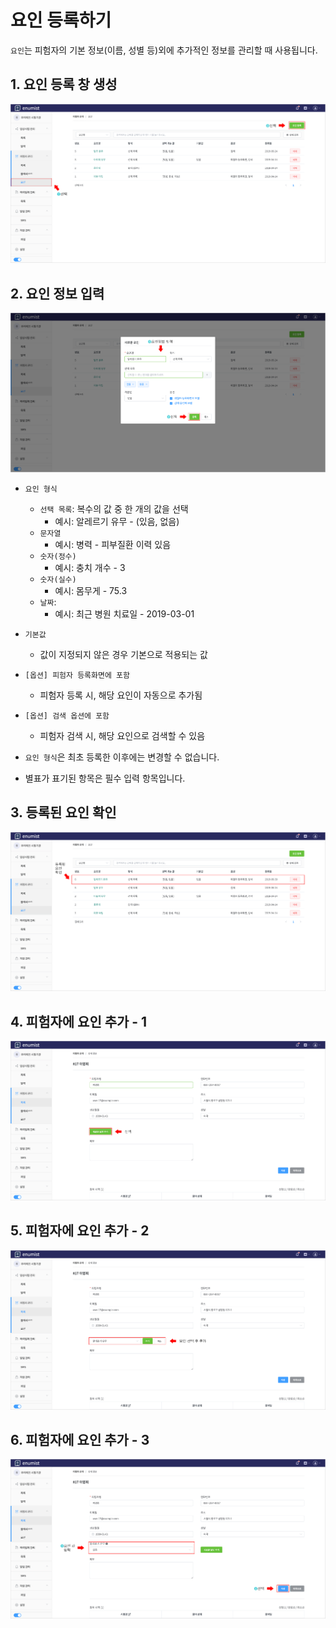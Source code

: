 # 요인 등록하기

`요인`는 피험자의 기본 정보(이름, 성별 등)외에 추가적인 정보를 관리할 때 사용됩니다.

## 1. 요인 등록 창 생성

![factor-create-1](../img/factor-create-1.png)

## 2. 요인 정보 입력

![factor-create-2](../img/factor-create-2.png)

- `요인 형식`
  - `선택 목록`: 복수의 값 중 한 개의 값을 선택
    - 예시: 알레르기 유무 - (있음, 없음)
  - `문자열`
    - 예시: 병력 - 피부질환 이력 있음
  - `숫자(정수)`
    - 예시: 충치 개수 - 3
  - `숫자(실수)`
    - 예시: 몸무게 - 75.3
  - `날짜`:
    - 예시: 최근 병원 치료일 - 2019-03-01
- `기본값`
  - 값이 지정되지 않은 경우 기본으로 적용되는 값
- `[옵션] 피험자 등록화면에 포함`
  - 피험자 등록 시, 해당 요인이 자동으로 추가됨
- `[옵션] 검색 옵션에 포함`
  - 피험자 검색 시, 해당 요인으로 검색할 수 있음

- `요인 형식`은 최초 등록한 이후에는 변경할 수 없습니다.
- 별표가 표기된 항목은 필수 입력 항목입니다.


## 3. 등록된 요인 확인

![factor-create-3](../img/factor-create-3.png)

## 4. 피험자에 요인 추가 - 1

![factor-create-4](../img/factor-create-4.png)

## 5. 피험자에 요인 추가 - 2

![factor-create-5](../img/factor-create-5.png)

## 6. 피험자에 요인 추가 - 3

![factor-create-6](../img/factor-create-6.png)